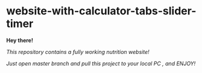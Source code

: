 # website-with-calculator-tabs-slider-timer
**Hey there!**

*This repository contains a fully working nutrition website!*

*Just open master branch and pull this project to your local PC , and ENJOY!*
